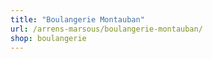 ```yaml
---
title: "Boulangerie Montauban"
url: /arrens-marsous/boulangerie-montauban/
shop: boulangerie
---
```


